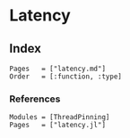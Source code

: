 # Latency

## Index

```@index
Pages   = ["latency.md"]
Order   = [:function, :type]
```

### References

```@autodocs
Modules = [ThreadPinning]
Pages   = ["latency.jl"]
```